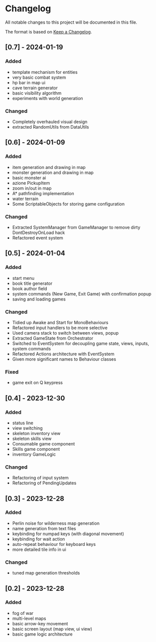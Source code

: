 # Changelog

All notable changes to this project will be documented in this file.

The format is based on [Keep a Changelog](https://keepachangelog.com/en/1.0.0/).


## [0.7] - 2024-01-19
### Added
- template mechanism for entities
- very basic combat system
- hp bar in map ui
- cave terrain generator
- basic visibility algorithm
- experiments with world generation

### Changed
- Completely overhauled visual design
- extracted RandomUtils from DataUtils


## [0.6] - 2024-01-09
### Added
- item generation and drawing in map
- monster generation and drawing in map
- basic monster ai
- azione PickupItem
- zoom in/out in map
- A* pathfinding implementation
- water terrain
- Some ScriptableObjects for storing game configuration


### Changed
- Extracted SystemManager from GameManager to remove dirty DontDestroyOnLoad hack
- Refactored event system


## [0.5] - 2024-01-04
### Added
- start menu
- book title generator
- book author field
- system commands (New Game, Exit Game) with confirmation popup
- saving and loading games

### Changed
- Tidied up Awake and Start for MonoBehaviours
- Refactored input handlers to be more selective
- Used camera stack to switch between views, popup
- Extracted GameState from Orchestrator
- Switched to EventSystem for decoupling game state, views, inputs, system commands
- Refactored Actions architecture with EventSystem
- Given more significant names to Behaviour classes


### Fixed
- game exit on Q keypress


## [0.4] - 2023-12-30
### Added
- status line
- view switching
- skeleton inventory view
- skeleton skills view
- Consumable game component
- Skills game component
- inventory GameLogic


### Changed
- Refactoring of input system
- Refactoring of PendingUpdates


## [0.3] - 2023-12-28
### Added
- Perlin noise for wilderness map generation
- name generation from text files
- keybinding for numpad keys (with diagonal movement)
- keybinding for wait action
- auto-repeat behaviour for keyboard keys
- more detailed tile info in ui

### Changed
- tuned map generation thresholds


## [0.2] - 2023-12-28
### Added
- fog of war
- multi-level maps
- basic arrow-key movement
- basic screen layout (map view, ui view)
- basic game logic architecture

